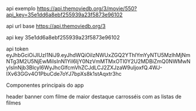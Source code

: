 api exemplo https://api.themoviedb.org/3/movie/550?api_key=35e1dd6a8ebf255939a23f5873e96102

api url base https://api.themoviedb.org/3

api key 35e1dd6a8ebf255939a23f5873e96102

api token eyJhbGciOiJIUzI1NiJ9.eyJhdWQiOiIzNWUxZGQ2YThlYmYyNTU5MzlhMjNmNTg3M2U5NjEwMiIsInN1YiI6IjY0NzVmMTMxOTI0Y2U2MDBiZmQ0NWMwNyIsInNjb3BlcyI6WyJhcGlfcmVhZCJdLCJ2ZXJzaW9uIjoxfQ.4WJ-IXv63GGv4O1PbuCde7oYJ7bpXs8k1stAqxtr3hc

Componentes principais do app

header
banner com filme de maior destaque 
carrosséis com as listas de filmes